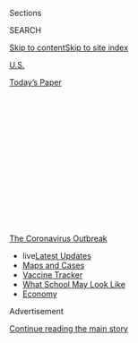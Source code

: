 <div id="app">

<div>

<div>

<div>

<div class="NYTAppHideMasthead css-1q2w90k e1suatyy0">

<div class="section css-ui9rw0 e1suatyy2">

<div class="css-eph4ug er09x8g0">

<div class="css-6n7j50">

</div>

<span class="css-1dv1kvn">Sections</span>

<div class="css-10488qs">

<span class="css-1dv1kvn">SEARCH</span>

</div>

[Skip to content](#site-content)[Skip to site
index](#site-index)

</div>

<div id="masthead-section-label" class="css-1wr3we4 eaxe0e00">

[U.S.](https://www.nytimes.com/section/us)

</div>

<div class="css-10698na e1huz5gh0">

</div>

</div>

<div id="masthead-bar-one" class="section hasLinks css-15hmgas e1csuq9d3">

<div class="css-uqyvli e1csuq9d0">

</div>

<div class="css-1uqjmks e1csuq9d1">

</div>

<div class="css-9e9ivx">

[](https://myaccount.nytimes.com/auth/login?response_type=cookie&client_id=vi)

</div>

<div class="css-1bvtpon e1csuq9d2">

[Today’s
Paper](https://www.nytimes.com/section/todayspaper)

</div>

</div>

</div>

</div>

<div data-aria-hidden="false">

<div id="site-content" data-role="main">

<div>

<div class="css-1aor85t" style="opacity:0.000000001;z-index:-1;visibility:hidden">

<div class="css-1hqnpie">

<div class="css-epjblv">

<span class="css-17xtcya">[U.S.](/section/us)</span><span class="css-x15j1o">|</span><span class="css-fwqvlz">Amid
Virus Surge, Republicans Abruptly Urge Masks Despite Trump’s
Resistance</span>

</div>

<div class="css-k008qs">

<div class="css-1iwv8en">

<span class="css-18z7m18"></span>

<div>

</div>

</div>

<span class="css-1n6z4y">https://nyti.ms/3ilIXpG</span>

<div class="css-1705lsu">

<div class="css-4xjgmj">

<div class="css-4skfbu" data-role="toolbar" data-aria-label="Social Media Share buttons, Save button, and Comments Panel with current comment count" data-testid="share-tools">

  - 
  - 
  - 
  - 
    
    <div class="css-6n7j50">
    
    </div>

  - 

</div>

</div>

</div>

</div>

</div>

</div>

<div id="NYT_TOP_BANNER_REGION" class="css-13pd83m">

<div>

<div id="styln-prism-menu-1592847958612" class="section interactive-content interactive-size-medium css-1edisqu">

<div class="css-17ih8de interactive-body">

<div id="scroll-container" class="css-1gj85ro">

[<span class="styln-title-wrap"><span class="css-1pje3qr">The
Coronavirus</span><span class="css-1pje3qr">
Outbreak</span></span>](https://www.nytimes.com/news-event/coronavirus?action=click&pgtype=Article&state=default&region=TOP_BANNER&context=storylines_menu)

  - <span class="css-kqxiym" data-emphasize="true">live</span>[Latest
    Updates](https://www.nytimes.com/2020/08/01/world/coronavirus-covid-19.html?action=click&pgtype=Article&state=default&region=TOP_BANNER&context=storylines_menu)
  - [Maps and
    Cases](https://www.nytimes.com/interactive/2020/us/coronavirus-us-cases.html?action=click&pgtype=Article&state=default&region=TOP_BANNER&context=storylines_menu)
  - [Vaccine
    Tracker](https://www.nytimes.com/interactive/2020/science/coronavirus-vaccine-tracker.html?action=click&pgtype=Article&state=default&region=TOP_BANNER&context=storylines_menu)
  - [What School May Look
    Like](https://www.nytimes.com/interactive/2020/07/29/us/schools-reopening-coronavirus.html?action=click&pgtype=Article&state=default&region=TOP_BANNER&context=storylines_menu)
  - [Economy](https://www.nytimes.com/live/2020/07/31/business/stock-market-today-coronavirus?action=click&pgtype=Article&state=default&region=TOP_BANNER&context=storylines_menu)

</div>

</div>

</div>

</div>

</div>

<div id="top-wrapper" class="css-1sy8kpn">

<div id="top-slug" class="css-l9onyx">

Advertisement

</div>

[Continue reading the main
story](#after-top)

<div class="ad top-wrapper" style="text-align:center;height:100%;display:block;min-height:250px">

<div id="top" class="place-ad" data-position="top" data-size-key="top">

</div>

</div>

<div id="after-top">

</div>

</div>

<div>

<div id="sponsor-wrapper" class="css-1hyfx7x">

<div id="sponsor-slug" class="css-19vbshk">

Supported by

</div>

[Continue reading the main
story](#after-sponsor)

<div id="sponsor" class="ad sponsor-wrapper" style="text-align:center;height:100%;display:block">

</div>

<div id="after-sponsor">

</div>

</div>

<div class="css-186x18t">

</div>

<div class="css-1vkm6nb ehdk2mb0">

# Amid Virus Surge, Republicans Abruptly Urge Masks Despite Trump’s Resistance

</div>

Masks became a political cause for some in the early months of the
pandemic. A growing set of Republican leaders are suddenly pushing
Americans to wear them.

<div class="css-79elbk" data-testid="photoviewer-wrapper">

<div class="css-z3e15g" data-testid="photoviewer-wrapper-hidden">

</div>

<div class="css-1a48zt4 ehw59r15" data-testid="photoviewer-children">

![<span class="css-16f3y1r e13ogyst0" data-aria-hidden="true">Vice
President Mike Pence wearing a mask last week. President Trump has
rarely worn
one.</span><span class="css-cnj6d5 e1z0qqy90" itemprop="copyrightHolder"><span class="css-1ly73wi e1tej78p0">Credit...</span><span><span>Samuel
Corum for The New York
Times</span></span></span>](https://static01.nyt.com/images/2020/06/30/us/00VIRUS-MASKS-pence/00VIRUS-MASKS-pence-articleLarge.jpg?quality=75&auto=webp&disable=upscale)

</div>

</div>

<div class="css-18e8msd">

<div class="css-vp77d3 epjyd6m0">

<div class="css-hus3qt ey68jwv0" data-aria-hidden="true">

[![Julie
Bosman](https://static01.nyt.com/images/2018/11/09/multimedia/author-julie-bosman/author-julie-bosman-thumbLarge.png
"Julie Bosman")](https://www.nytimes.com/by/julie-bosman)

</div>

<div class="css-1baulvz">

By [<span class="css-1baulvz last-byline" itemprop="name">Julie
Bosman</span>](https://www.nytimes.com/by/julie-bosman)

</div>

</div>

  - 
    
    <div class="css-ld3wwf e16638kd2">
    
    Published July 1, 2020Updated July 29,
    2020
    
    </div>

  - 
    
    <div class="css-4xjgmj">
    
    <div class="css-pvvomx" data-role="toolbar" data-aria-label="Social Media Share buttons, Save button, and Comments Panel with current comment count" data-testid="share-tools">
    
      - 
      - 
      - 
      - 
        
        <div class="css-6n7j50">
        
        </div>
    
      - 
    
    </div>
    
    </div>

</div>

</div>

<div class="section meteredContent css-1r7ky0e" name="articleBody" itemprop="articleBody">

<div class="css-1fanzo5 StoryBodyCompanionColumn">

<div class="css-53u6y8">

CHICAGO — Protesters marched on the State Capitol in Texas, holding
signs declaring that masks equal “medical tyranny.” Lawsuits filed in
Florida courts argue that
[mask](https://www.nytimes.com/2020/07/29/us/politics/louie-gohmert-positive-coronavirus-mask.html)
laws violate constitutional rights. President Trump mocked former Vice
President Joseph R. Biden Jr. for wearing a mask and has rarely worn one
himself.

</div>

</div>

<div>

</div>

<div class="css-1fanzo5 StoryBodyCompanionColumn">

<div class="css-53u6y8">

But even as some conservatives and libertarians have made opposition to
masks a political cause, Republican governors and others in their party
are suddenly trying to send a different message as the pandemic has hit
hard in their home states, ending any notion that the coronavirus is not
a real menace.

Vice President [Mike
Pence](https://www.nytimes.com/2020/07/02/us/politics/pence-covid.html)
has abruptly begun regularly wearing and recommending a mask. Gov. Doug
Ducey of Arizona, facing an uncontrolled outbreak of the coronavirus in
his state, [made a plea this
week](https://www.youtube.com/watch?v=UdDE5AhXlV8): “Arm yourself with a
mask.” And Representative Liz Cheney of Wyoming [tweeted a
photograph](https://twitter.com/Liz_Cheney/status/1276591702321647616?s=20)
of her father, the former vice president, wearing a fleece vest, cowboy
hat and pale blue surgical mask covering his face. “Dick Cheney says
WEAR A MASK,” she wrote, adding the hashtag “\#realmenwearmasks.”

</div>

</div>

<div class="css-1fanzo5 StoryBodyCompanionColumn">

<div class="css-53u6y8">

On Tuesday, Senator Lamar Alexander of Tennessee, the Republican
chairman of the Senate Health Committee, appealed to the president
himself: Wear a mask, Mr. Alexander implored, and end a dangerous
partisan divide over the practice, with some Republicans shunning masks
because Mr. Trump has declined to wear them.

“The stakes are too high,” Mr. Alexander said at a hearing, “for this
political debate about pro-Trump, anti-Trump to continue.”

The sudden overtures have followed a surge in coronavirus outbreaks in
several states, a spike in hospitalizations among younger people and a
growing realization that the virus is once again out of control. But
unlike in the earliest months of the pandemic, some of the hardest-hit
areas are in the South and West.

The new entreaties follow months of misinformation, debate and confusion
about the question of wearing a mask. Early in the pandemic, government
officials instructed Americans not to buy or wear masks. In April, [they
revised that
guidance](https://www.cdc.gov/coronavirus/2019-ncov/prevent-getting-sick/cloth-face-cover-guidance.html?CDC_AA_refVal=https%3A%2F%2Fwww.cdc.gov%2Fcoronavirus%2F2019-ncov%2Fprevent-getting-sick%2Fcloth-face-cover.html),
advising that cloth face coverings were recommended.

“Aristotle always said, a long time ago, that when you put a message on
a blank slate, that first message is critical,” Dr. Robert Redfield, the
director of the Centers for Disease Control and Prevention, said in an
interview on Tuesday. “When you want to rechannel a message, it’s always
a problem.”

</div>

</div>

<div class="css-1fanzo5 StoryBodyCompanionColumn">

<div class="css-53u6y8">

State and local officials have carved out their own rules along the way,
making masks mandatory in some places and a mere suggestion in others.

Resistance to masks began with Mr. Trump, who, as the C.D.C. urged
Americans to wear face coverings, stressed that the measure was
voluntary, and said, “[I don’t think I’m going to be doing
it](https://www.nytimes.com/video/us/politics/100000007070943/trump-mask-coronavirus.html).”

The president has continued to resist wearing a mask and views it as a
“personal choice,” [his spokeswoman
said](https://abcnews.go.com/Politics/mandatory-mask-rulestrump-insists-personal-choice/story?id=71519019)
on Monday, a stance that has led many of his supporters to refuse to
wear one, even in cities and businesses where they are required. Mr.
Trump has repeatedly downplayed the severity and danger of the virus,
and some of his supporters have responded with similar doubts. On
Wednesday, Mr. Trump seemed to change his position amid the shifting
public messages from Republicans. “I’m all for masks. I think masks are
good,” he told Fox Business in an interview.

“The problem there is that the issue has become a political issue and
people have lost sight of the fact that the enemy is the virus,” said
Dr. David Persse, the health authority at the Houston Health Department.
“People have decided that the enemy is some sort of a political
agenda.”

<div id="NYT_MAIN_CONTENT_1_REGION" class="css-9tf9ac">

<div>

<div id="styln-covid-updates-world" class="section interactive-content interactive-size-medium css-1ftcdic">

<div class="css-17ih8de interactive-body">

<div id="styln-briefing-block" data-asset-id="QXJ0aWNsZTpueXQ6Ly9hcnRpY2xlLzhiMjRmNTQ0LWVhMmUtNTlmNC1hMDZiLTM0YWI3YTlmN2E4YQ==">

<div class="briefing-block-header-section">

# [Latest Updates: Global Coronavirus Outbreak](https://www.nytimes.com/2020/08/01/world/coronavirus-covid-19.html?action=click&pgtype=Article&state=default&region=MAIN_CONTENT_1&context=storylines_live_updates)

<div class="briefing-block-ts">

Updated 2020-08-02T07:42:09.613Z

</div>

</div>

  - [The U.S. reels as July cases more than double the total of any
    other
    month.](https://www.nytimes.com/2020/08/01/world/coronavirus-covid-19.html?action=click&pgtype=Article&state=default&region=MAIN_CONTENT_1&context=storylines_live_updates#link-34047410)
  - [Top U.S. officials work to break an impasse over the federal
    jobless
    benefit.](https://www.nytimes.com/2020/08/01/world/coronavirus-covid-19.html?action=click&pgtype=Article&state=default&region=MAIN_CONTENT_1&context=storylines_live_updates#link-780ec966)
  - [Its outbreak untamed, Melbourne goes into even greater
    lockdown.](https://www.nytimes.com/2020/08/01/world/coronavirus-covid-19.html?action=click&pgtype=Article&state=default&region=MAIN_CONTENT_1&context=storylines_live_updates#link-2bc8948)

<div class="briefing-block-footer">

<div class="briefing-block-footer-meta">

[See more
updates](https://www.nytimes.com/2020/08/01/world/coronavirus-covid-19.html?action=click&pgtype=Article&state=default&region=MAIN_CONTENT_1&context=storylines_live_updates)

</div>

<div class="briefing-block-briefinglinks">

<span>More live coverage:</span>
[Markets](https://www.nytimes.com/live/2020/07/31/business/stock-market-today-coronavirus?action=click&pgtype=Article&state=default&region=MAIN_CONTENT_1&context=storylines_live_updates)

</div>

</div>

</div>

</div>

</div>

</div>

</div>

Initially, many Republicans had followed Mr. Trump’s lead. But the
recent chorus of encouragement on mask-wearing has come from all
directions: on the Senate floor and on social media, from Republicans
who are no longer in office and from those whose states are experiencing
an alarming uptick in coronavirus cases.

On Monday, Gov. Brian Kemp of Georgia posted a selfie wearing a mask
decorated with the University of Georgia’s bulldog mascot. “Wear your
mask, Georgia — and go Dawgs\!” he wrote.

</div>

</div>

<div class="css-1fanzo5 StoryBodyCompanionColumn">

<div class="css-53u6y8">

Senator Mitch McConnell of Kentucky, who regularly wears a mask in
public, said in Washington this week that there must be “no stigma”
about wearing masks. “Wearing simple face coverings is not about
protecting ourselves, it is about protecting everyone we encounter,” he
said.

</div>

</div>

<div class="css-79elbk" data-testid="photoviewer-wrapper">

<div class="css-z3e15g" data-testid="photoviewer-wrapper-hidden">

</div>

<div class="css-1a48zt4 ehw59r15" data-testid="photoviewer-children">

![<span class="css-16f3y1r e13ogyst0" data-aria-hidden="true">“Wearing
simple face coverings is not about protecting ourselves, it is about
protecting everyone we encounter,” Mitch McConnell, the Senate majority
leader, said this
week.</span><span class="css-cnj6d5 e1z0qqy90" itemprop="copyrightHolder"><span class="css-1ly73wi e1tej78p0">Credit...</span><span>Anna
Moneymaker/The New York
Times</span></span>](https://static01.nyt.com/images/2020/07/01/us/01VIRUS-MASKS-mcconnell/merlin_173346084_16eee399-de10-4865-ae80-f99a8e27f0a5-articleLarge.jpg?quality=75&auto=webp&disable=upscale)

</div>

</div>

<div class="css-1fanzo5 StoryBodyCompanionColumn">

<div class="css-53u6y8">

Dennis Bonnen, the Republican speaker of the Texas House of
Representatives, has been outspoken on the necessity of mask-wearing in
order to reopen the state’s economy.

“It’s time to stand up to the mask naysayers who speak loudly but act
irresponsibly,” [he said in a
statement](https://twitter.com/RepDennisBonnen/status/1275186700306853889)
last week.

They have echoed messages from some other Republicans, including Gov.
Larry Hogan of Maryland and Gov. Mike DeWine of Ohio, who routinely wear
them and urge their constituents to do the same. Democratic officials
have overwhelmingly endorsed face masks, arguing for months that they
are a valuable tool in slowing the spread of the virus, particularly
indoors and in crowded places where social distancing is impossible.

“We have been trying to work against the headwinds of partisanship on
face masks,” Gov. Gavin Newsom of California, a Democrat, said in an
interview on Wednesday.

Most of the public does not appear to have an aversion to masks. [In a
New York Times/Siena College
poll](https://www.nytimes.com/2020/06/24/us/politics/trump-biden-poll-nyt-upshot-siena-college.html)
published last week, 54 percent of people said they always wear a mask
when they expect to be in proximity to other people, while another 22
percent said they usually wear a mask. Just 22 percent said they rarely
or never wear a mask.

But pleas to wear masks have not always been received warmly by
constituents. Mr. DeWine said he had struggled to convince the public of
the usefulness of masks in fighting the spread of a highly contagious
virus — in part because the C.D.C. has been inconsistent in its
guidance.

</div>

</div>

<div class="css-1fanzo5 StoryBodyCompanionColumn">

<div class="css-53u6y8">

“We certainly were hindered by some of the health messages coming out
from C.D.C. and others,” Mr. DeWine said. “We had mixed messages that
were not helpful.”

In the early weeks of the coronavirus pandemic, the directive from
administration officials, governors and mayors was clear: There is no
need for most people to wear masks.

By the start of February, the C.D.C. issued its first formal guidance on
its website, saying that the agency “does not currently recommend the
use of face masks among the general public.”

“Seriously people — STOP BUYING MASKS\!” Jerome M. Adams, the U.S.
surgeon general, [tweeted later that
month](https://twitter.com/Surgeon_General/status/1233725785283932160?s=20).

At that time, the mask-wearing guidance rested on several points: that
medical masks needed to be reserved for medical workers, that they may
offer a false sense of security, that they are often improperly worn
and, most important, that they likely would not offer much protection
from the virus.

But evidence grew in February and March that the virus was [being spread
by asymptomatic
people](https://www.nytimes.com/2020/02/04/health/coronavirus-symptoms-germany.html),
and in April, the C.D.C. changed course, advising that cloth face
coverings were recommended.

“The reality was that it was based on data and science,” Dr. Redfield
said on Tuesday, adding that as soon as the agency had “significant”
evidence that asymptomatic transmission was occurring, it moved to
recommend face coverings.

</div>

</div>

<div class="css-1fanzo5 StoryBodyCompanionColumn">

<div class="css-53u6y8">

“We believe that wearing a face covering is a critically important
tool,” he said. “It’s our best weapon to intervene with human-to-human
transmission right
now.”

</div>

</div>

<div class="css-79elbk" data-testid="photoviewer-wrapper">

<div class="css-z3e15g" data-testid="photoviewer-wrapper-hidden">

</div>

<div class="css-1a48zt4 ehw59r15" data-testid="photoviewer-children">

<div class="css-1xdhyk6 erfvjey0">

<span class="css-1ly73wi e1tej78p0">Image</span>

<div class="css-zjzyr8">

<div data-testid="lazyimage-container" style="height:257.77777777777777px">

</div>

</div>

</div>

<span class="css-16f3y1r e13ogyst0" data-aria-hidden="true">“Wearing a
face covering is a critically important tool,” said Dr. Robert Redfield,
right, director of the Centers for Disease Control and
Prevention.</span><span class="css-cnj6d5 e1z0qqy90" itemprop="copyrightHolder"><span class="css-1ly73wi e1tej78p0">Credit...</span><span>Pool
photo by Al Drago</span></span>

</div>

</div>

<div class="css-1fanzo5 StoryBodyCompanionColumn">

<div class="css-53u6y8">

Local and state public health officials, who have extensive experience
fighting infectious disease, joined the consensus that face masks were
critical in combating the
coronavirus.

<div id="NYT_MAIN_CONTENT_3_REGION" class="css-9tf9ac">

<div>

<div id="styln-prism-freeform-1594220623585" class="section interactive-content interactive-size-medium css-1ftcdic">

<div class="css-17ih8de interactive-body">

<div id="prism-freeform-block-62021" class="css-19mumt8" data-role="complementary" data-storyline="The Coronavirus Outbreak" data-truncated="true" tabindex="0">

<div class="css-a8d9oz">

<div class="css-eb027h">

[](https://www.nytimes.com/news-event/coronavirus?action=click&pgtype=Article&state=default&region=MAIN_CONTENT_3&context=storylines_faq)

### The Coronavirus Outbreak ›

#### Frequently Asked Questions

Updated July 27, 2020

  - #### Should I refinance my mortgage?
    
      - [It could be a good
        idea,](https://www.nytimes.com/article/coronavirus-money-unemployment.html?action=click&pgtype=Article&state=default&region=MAIN_CONTENT_3&context=storylines_faq)
        because mortgage rates have [never been
        lower.](https://www.nytimes.com/2020/07/16/business/mortgage-rates-below-3-percent.html?action=click&pgtype=Article&state=default&region=MAIN_CONTENT_3&context=storylines_faq)
        Refinancing requests have pushed mortgage applications to some
        of the highest levels since 2008, so be prepared to get in line.
        But defaults are also up, so if you’re thinking about buying a
        home, be aware that some lenders have tightened their standards.

  - #### What is school going to look like in September?
    
      - It is unlikely that many schools will return to a normal
        schedule this fall, requiring the grind of [online
        learning](https://www.nytimes.com/2020/06/05/us/coronavirus-education-lost-learning.html?action=click&pgtype=Article&state=default&region=MAIN_CONTENT_3&context=storylines_faq),
        [makeshift child
        care](https://www.nytimes.com/2020/05/29/us/coronavirus-child-care-centers.html?action=click&pgtype=Article&state=default&region=MAIN_CONTENT_3&context=storylines_faq)
        and [stunted
        workdays](https://www.nytimes.com/2020/06/03/business/economy/coronavirus-working-women.html?action=click&pgtype=Article&state=default&region=MAIN_CONTENT_3&context=storylines_faq)
        to continue. California’s two largest public school districts —
        Los Angeles and San Diego — said on July 13, that [instruction
        will be remote-only in the
        fall](https://www.nytimes.com/2020/07/13/us/lausd-san-diego-school-reopening.html?action=click&pgtype=Article&state=default&region=MAIN_CONTENT_3&context=storylines_faq),
        citing concerns that surging coronavirus infections in their
        areas pose too dire a risk for students and teachers. Together,
        the two districts enroll some 825,000 students. They are the
        largest in the country so far to abandon plans for even a
        partial physical return to classrooms when they reopen in
        August. For other districts, the solution won’t be an
        all-or-nothing approach. [Many
        systems](https://bioethics.jhu.edu/research-and-outreach/projects/eschool-initiative/school-policy-tracker/),
        including the nation’s largest, New York City, are devising
        [hybrid
        plans](https://www.nytimes.com/2020/06/26/us/coronavirus-schools-reopen-fall.html?action=click&pgtype=Article&state=default&region=MAIN_CONTENT_3&context=storylines_faq)
        that involve spending some days in classrooms and other days
        online. There’s no national policy on this yet, so check with
        your municipal school system regularly to see what is happening
        in your community.

  - #### Is the coronavirus airborne?
    
      - The coronavirus [can stay aloft for hours in tiny droplets in
        stagnant
        air](https://www.nytimes.com/2020/07/04/health/239-experts-with-one-big-claim-the-coronavirus-is-airborne.html?action=click&pgtype=Article&state=default&region=MAIN_CONTENT_3&context=storylines_faq),
        infecting people as they inhale, mounting scientific evidence
        suggests. This risk is highest in crowded indoor spaces with
        poor ventilation, and may help explain super-spreading events
        reported in meatpacking plants, churches and restaurants. [It’s
        unclear how often the virus is
        spread](https://www.nytimes.com/2020/07/06/health/coronavirus-airborne-aerosols.html?action=click&pgtype=Article&state=default&region=MAIN_CONTENT_3&context=storylines_faq)
        via these tiny droplets, or aerosols, compared with larger
        droplets that are expelled when a sick person coughs or sneezes,
        or transmitted through contact with contaminated surfaces, said
        Linsey Marr, an aerosol expert at Virginia Tech. Aerosols are
        released even when a person without symptoms exhales, talks or
        sings, according to Dr. Marr and more than 200 other experts,
        who [have outlined the evidence in an open letter to the World
        Health
        Organization](https://academic.oup.com/cid/article/doi/10.1093/cid/ciaa939/5867798).

  - #### What are the symptoms of coronavirus?
    
      - Common symptoms [include fever, a dry cough, fatigue and
        difficulty breathing or shortness of
        breath.](https://www.nytimes.com/article/symptoms-coronavirus.html?action=click&pgtype=Article&state=default&region=MAIN_CONTENT_3&context=storylines_faq)
        Some of these symptoms overlap with those of the flu, making
        detection difficult, but runny noses and stuffy sinuses are less
        common. [The C.D.C. has
        also](https://www.nytimes.com/2020/04/27/health/coronavirus-symptoms-cdc.html?action=click&pgtype=Article&state=default&region=MAIN_CONTENT_3&context=storylines_faq)
        added chills, muscle pain, sore throat, headache and a new loss
        of the sense of taste or smell as symptoms to look out for. Most
        people fall ill five to seven days after exposure, but symptoms
        may appear in as few as two days or as many as 14 days.

  - #### Does asymptomatic transmission of Covid-19 happen?
    
      - So far, the evidence seems to show it does. A widely cited
        [paper](https://www.nature.com/articles/s41591-020-0869-5)
        published in April suggests that people are most infectious
        about two days before the onset of coronavirus symptoms and
        estimated that 44 percent of new infections were a result of
        transmission from people who were not yet showing symptoms.
        Recently, a top expert at the World Health Organization stated
        that transmission of the coronavirus by people who did not have
        symptoms was “very rare,” [but she later walked back that
        statement.](https://www.nytimes.com/2020/06/09/world/coronavirus-updates.html?action=click&pgtype=Article&state=default&region=MAIN_CONTENT_3&context=storylines_faq#link-1f302e21)

<div id="styln-survey-component-62021" class="styln-survey-component" data-surveyname="faq" data-surveystoryline="coronavirus">

</div>

</div>

<div class="css-6mllg9">

</div>

<div class="css-pmm6ed">

<span class="css-5gimkt"></span>

</div>

</div>

</div>

</div>

</div>

</div>

</div>

At the same time, a small but vocal opposition to masks was emerging.

Groups that fiercely opposed restrictions, including stay-at-home orders
and closures of businesses and schools, began holding rallies in state
capitals in April, organizing on Facebook and flouting directives from
health officials to observe social distancing and wear masks.

One group, passing itself off as a government entity called the Freedom
to Breathe Agency, [sold fraudulent cards on the
internet](https://www.nytimes.com/2020/06/28/us/fake-face-mask-exemption-card-coronavirus.html)
that allowed users to claim a medical exemption to masks.

Some of the anti-mask fury was directed at businesses that required
masks to enter. Bystanders captured cellphone videos of angry mask
skeptics hurling produce in the aisles of grocery stores before storming
out. Employees wearily endured verbal harangues from customers.

Some businesses have lost patience.

Hugo’s Tacos, a taqueria in Los Angeles, said this week that it was
temporarily closing its two locations after a barrage of attacks from
customers who refused to wear masks.

</div>

</div>

<div class="css-1fanzo5 StoryBodyCompanionColumn">

<div class="css-53u6y8">

“Staff have been harassed, called names, and had objects and liquids
thrown at them,” [a message on its website
says](https://www.hugostacos.com/). “A mask isn’t symbolic of anything
other than our desire to keep our staff healthy.”

The message adds, “Thank you to the majority of our guests who are
always respectful and
kind.”

</div>

</div>

<div class="css-79elbk" data-testid="photoviewer-wrapper">

<div class="css-z3e15g" data-testid="photoviewer-wrapper-hidden">

</div>

<div class="css-1a48zt4 ehw59r15" data-testid="photoviewer-children">

<div class="css-1xdhyk6 erfvjey0">

<span class="css-1ly73wi e1tej78p0">Image</span>

<div class="css-zjzyr8">

<div data-testid="lazyimage-container" style="height:258.4222222222222px">

</div>

</div>

</div>

<span class="css-16f3y1r e13ogyst0" data-aria-hidden="true">Demonstrators in
Austin, Texas, protested against mandates to wear masks amid the
coronavirus pandemic on
Sunday.</span><span class="css-cnj6d5 e1z0qqy90" itemprop="copyrightHolder"><span class="css-1ly73wi e1tej78p0">Credit...</span><span>Sergio
Flores/Reuters</span></span>

</div>

</div>

<div class="css-1fanzo5 StoryBodyCompanionColumn">

<div class="css-53u6y8">

In recent days, as new coronavirus cases climbed, state and local
officials have anxiously looked for ways to tamp down outbreaks. They
have frequently turned to the same tool: face masks.

Governor Newsom, eyeing an explosion of cases in California, instituted
mandatory masking statewide on June 18. In Jacksonville, Fla., where the
Republican convention is expected to be held in August, [city officials
issued an
order](https://www.nytimes.com/2020/06/29/us/politics/rnc-masks-convention.html)
on Monday making masks mandatory indoors, joining scores of cities
across the country.

Face masks will soon be mandated in at least 19 states, including New
York, Illinois, Massachusetts and Kansas, whose Democratic governor,
Laura Kelly, on Monday said she would [issue an executive
order](https://governor.kansas.gov/governor-laura-kelly-announces-masks-must-be-worn-statewide/)
requiring their use in public.

Ms. Kelly said that as cases continue to rise in that state, a mask
mandate offered the best route to maintaining public safety while
allowing businesses to remain open.

“I do expect that there will be some who will be outraged by this
order,” she acknowledged at a news conference.

</div>

</div>

<div class="css-1fanzo5 StoryBodyCompanionColumn">

<div class="css-53u6y8">

Some Republicans in Kansas immediately registered opposition, arguing
against a uniform policy for a state with both urban and suburban areas
as well as vast rural expanses, even though the virus is highly
contagious and has affected both densely and sparsely populated
communities.

“A lot of people take their liberty quite seriously — they prefer to
have education and make informed decisions, as opposed to a mandate,”
said Mike Kuckelman, the chairman of the Kansas Republican Party. “This
just seems heavy-handed and unnecessary for large portions of our
state.”

In Texas churches last weekend, the tension among conservatives was
evident. At a Sunday service in Dallas, Mr. Pence said masks were “a
good idea” and pointedly wore one.

But the night before, at a megachurch in Houston, a well-known pastor,
Ed Young, received applause from the socially distanced congregation
after declaring that masks should be voluntary.

“You can wear a mask, or you can not wear a mask,” he said. “Oh my
goodness, tell everybody, you have to wear a mask? We don’t do business
that
way.”

</div>

</div>

<div class="css-79elbk" data-testid="photoviewer-wrapper">

<div class="css-z3e15g" data-testid="photoviewer-wrapper-hidden">

</div>

<div class="css-1a48zt4 ehw59r15" data-testid="photoviewer-children">

<div class="css-1xdhyk6 erfvjey0">

<span class="css-1ly73wi e1tej78p0">Image</span>

<div class="css-zjzyr8">

<div data-testid="lazyimage-container" style="height:249.39999999999998px">

</div>

</div>

</div>

<span class="css-16f3y1r e13ogyst0" data-aria-hidden="true">A restaurant
employee checked the temperatures of customers on Sunday in Miami Beach,
Fla.</span><span class="css-cnj6d5 e1z0qqy90" itemprop="copyrightHolder"><span class="css-1ly73wi e1tej78p0">Credit...</span><span>Saul
Martinez for The New York Times</span></span>

</div>

</div>

<div class="css-1fanzo5 StoryBodyCompanionColumn">

<div class="css-53u6y8">

In Palm Beach County, Fla., local officials debated last week whether to
adopt an indoor mask mandate and heard testimony from residents who were
deeply opposed to the measure.

</div>

</div>

<div class="css-1fanzo5 StoryBodyCompanionColumn">

<div class="css-53u6y8">

Commissioner Melissa McKinlay said the commenters, even as their
[speeches ricocheted around social
media](https://www.cnn.com/videos/politics/2020/06/24/mask-mandate-florida-anger-erupts-coronavirus-vpx.cnn),
did not reflect the opinion of most residents. The mandate unanimously
passed.

“The fact that we were spending time — so much time — debating whether
or not to wear a mask takes away time from when we should be debating
getting grants to our small businesses or getting testing done,” she
said. “Geez, pick your battle. My battle is to keep people safe. I
shouldn’t have to argue about whether or not to put a mask on.”

Reporting was contributed by Steve Eder from New York, J. David Goodman
from Houston, Katie Glueck from Leawood, Kan., Patricia Mazzei from
Miami, Melina Delkic from St. Louis, Sheryl Stolberg from Washington,
and Shawn Hubler from Sacramento.

</div>

</div>

<div>

</div>

</div>

<div>

</div>

<div>

</div>

<div>

</div>

<div>

<div id="bottom-wrapper" class="css-1ede5it">

<div id="bottom-slug" class="css-l9onyx">

Advertisement

</div>

[Continue reading the main
story](#after-bottom)

<div id="bottom" class="ad bottom-wrapper" style="text-align:center;height:100%;display:block;min-height:90px">

</div>

<div id="after-bottom">

</div>

</div>

</div>

</div>

</div>

## Site Index

<div>

</div>

## Site Information Navigation

  - [© <span>2020</span> <span>The New York Times
    Company</span>](https://help.nytimes.com/hc/en-us/articles/115014792127-Copyright-notice)

<!-- end list -->

  - [NYTCo](https://www.nytco.com/)
  - [Contact
    Us](https://help.nytimes.com/hc/en-us/articles/115015385887-Contact-Us)
  - [Work with us](https://www.nytco.com/careers/)
  - [Advertise](https://nytmediakit.com/)
  - [T Brand Studio](http://www.tbrandstudio.com/)
  - [Your Ad
    Choices](https://www.nytimes.com/privacy/cookie-policy#how-do-i-manage-trackers)
  - [Privacy](https://www.nytimes.com/privacy)
  - [Terms of
    Service](https://help.nytimes.com/hc/en-us/articles/115014893428-Terms-of-service)
  - [Terms of
    Sale](https://help.nytimes.com/hc/en-us/articles/115014893968-Terms-of-sale)
  - [Site
    Map](https://spiderbites.nytimes.com)
  - [Help](https://help.nytimes.com/hc/en-us)
  - [Subscriptions](https://www.nytimes.com/subscription?campaignId=37WXW)

</div>

</div>

</div>

</div>
